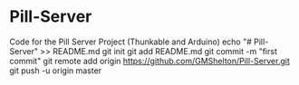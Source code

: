 # Pill-Server
Code for the Pill Server Project (Thunkable and Arduino)
echo "# Pill-Server" >> README.md
git init
git add README.md
git commit -m "first commit"
git remote add origin https://github.com/GMShelton/Pill-Server.git
git push -u origin master
